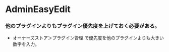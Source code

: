 AdminEasyEdit
=============

### 他のプラグインよりもプラグイン優先度を上げておく必要がある。
- オーナーズストア＞プラグイン管理 で優先度を他のプラグインよりも大きい数字を入力。
